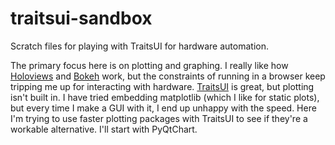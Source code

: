 # traitsui-sandbox

Scratch files for playing with TraitsUI for hardware automation.

The primary focus here is on plotting and graphing. I really like how [Holoviews](http://holoviews.org) and 
[Bokeh](https://bokeh.org) work, but the constraints of running in a browser keep tripping me up for interacting with
hardware. [TraitsUI](https://docs.enthought.com/traitsui/) is great, but plotting isn't built in. I have tried 
embedding matplotlib (which I like for static plots), but every time I make a GUI with it, I end up unhappy with the 
speed. Here I'm trying to use faster plotting packages with TraitsUI to see if they're a workable alternative. I'll 
start with PyQtChart.

